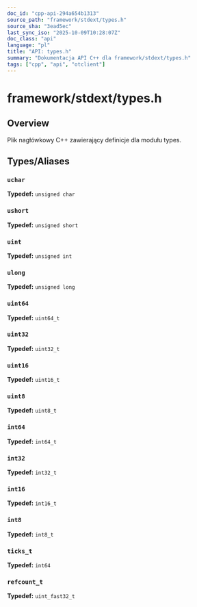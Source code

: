 ```yaml
---
doc_id: "cpp-api-294a654b1313"
source_path: "framework/stdext/types.h"
source_sha: "3ead5ec"
last_sync_iso: "2025-10-09T10:28:07Z"
doc_class: "api"
language: "pl"
title: "API: types.h"
summary: "Dokumentacja API C++ dla framework/stdext/types.h"
tags: ["cpp", "api", "otclient"]
---
```


# framework/stdext/types.h

## Overview

Plik nagłówkowy C++ zawierający definicje dla modułu types.

## Types/Aliases

### `uchar`

**Typedef:** `unsigned char`

### `ushort`

**Typedef:** `unsigned short`

### `uint`

**Typedef:** `unsigned int`

### `ulong`

**Typedef:** `unsigned long`

### `uint64`

**Typedef:** `uint64_t`

### `uint32`

**Typedef:** `uint32_t`

### `uint16`

**Typedef:** `uint16_t`

### `uint8`

**Typedef:** `uint8_t`

### `int64`

**Typedef:** `int64_t`

### `int32`

**Typedef:** `int32_t`

### `int16`

**Typedef:** `int16_t`

### `int8`

**Typedef:** `int8_t`

### `ticks_t`

**Typedef:** `int64`

### `refcount_t`

**Typedef:** `uint_fast32_t`
